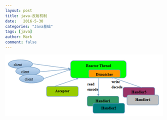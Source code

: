 ```yaml
---
layout: post
title: java-反射机制
date:   2016-5-30
categories: "Java基础"
tags: [java]
author: Mark
comment: false
---
```


![enter description here][1]


  [1]: ./images/1504621718199.jpg